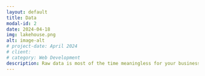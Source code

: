 ```yaml
---
layout: default
title: Data
modal-id: 2
date: 2024-04-18
img: lakehouse.png
alt: image-alt
# project-date: April 2024
# client: 
# category: Web Development
description: Raw data is most of the time meaningless for your business. Kuara consolidates all raw data into a single source-of-truth data model that empowers business and marketing analysts with consumable data.
---
```

